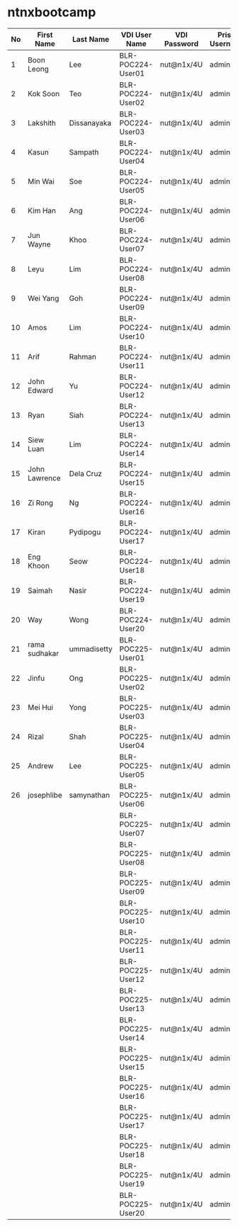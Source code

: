 # ntnxbootcamp

| No | First Name    | Last Name   | VDI User Name     | VDI Password | Prism Username | Prism Password | Prism Element IP                                           | Prism Central IP                                          |
| -- | ------------- | ----------- | ----------------- | ------------ | -------------- | -------------- | ---------------------------------------------------------- | --------------------------------------------------------- |
| 1  | Boon Leong    | Lee         | BLR-POC224-User01 | nut@n1x/4U   | admin          | nut@n1x/4U     | [https://10.136.224.37:9440/](https://10.136.224.37:9440/) | [https://10.136.224.39:9440](https://10.136.224.39:9440/) |
| 2  | Kok Soon      | Teo         | BLR-POC224-User02 | nut@n1x/4U   | admin          | nut@n1x/4U     | [https://10.136.224.37:9440/](https://10.136.224.37:9440/) | [https://10.136.224.39:9441](https://10.136.224.39:9440/) |
| 3  | Lakshith      | Dissanayaka | BLR-POC224-User03 | nut@n1x/4U   | admin          | nut@n1x/4U     | [https://10.136.224.37:9440/](https://10.136.224.37:9440/) | [https://10.136.224.39:9442](https://10.136.224.39:9440/) |
| 4  | Kasun         | Sampath     | BLR-POC224-User04 | nut@n1x/4U   | admin          | nut@n1x/4U     | [https://10.136.224.37:9440/](https://10.136.224.37:9440/) | [https://10.136.224.39:9443](https://10.136.224.39:9440/) |
| 5  | Min Wai       | Soe         | BLR-POC224-User05 | nut@n1x/4U   | admin          | nut@n1x/4U     | [https://10.136.224.37:9440/](https://10.136.224.37:9440/) | [https://10.136.224.39:9444](https://10.136.224.39:9440/) |
| 6  | Kim Han       | Ang         | BLR-POC224-User06 | nut@n1x/4U   | admin          | nut@n1x/4U     | [https://10.136.224.37:9440/](https://10.136.224.37:9440/) | [https://10.136.224.39:9445](https://10.136.224.39:9440/) |
| 7  | Jun Wayne     | Khoo        | BLR-POC224-User07 | nut@n1x/4U   | admin          | nut@n1x/4U     | [https://10.136.224.37:9440/](https://10.136.224.37:9440/) | [https://10.136.224.39:9446](https://10.136.224.39:9440/) |
| 8  | Leyu          | Lim         | BLR-POC224-User08 | nut@n1x/4U   | admin          | nut@n1x/4U     | [https://10.136.224.37:9440/](https://10.136.224.37:9440/) | [https://10.136.224.39:9447](https://10.136.224.39:9440/) |
| 9  | Wei Yang      | Goh         | BLR-POC224-User09 | nut@n1x/4U   | admin          | nut@n1x/4U     | [https://10.136.224.37:9440/](https://10.136.224.37:9440/) | [https://10.136.224.39:9448](https://10.136.224.39:9440/) |
| 10 | Amos          | Lim         | BLR-POC224-User10 | nut@n1x/4U   | admin          | nut@n1x/4U     | [https://10.136.224.37:9440/](https://10.136.224.37:9440/) | [https://10.136.224.39:9449](https://10.136.224.39:9440/) |
| 11 | Arif          | Rahman      | BLR-POC224-User11 | nut@n1x/4U   | admin          | nut@n1x/4U     | [https://10.136.224.37:9440/](https://10.136.224.37:9440/) | [https://10.136.224.39:9450](https://10.136.224.39:9440/) |
| 12 | John Edward   | Yu          | BLR-POC224-User12 | nut@n1x/4U   | admin          | nut@n1x/4U     | [https://10.136.224.37:9440/](https://10.136.224.37:9440/) | [https://10.136.224.39:9451](https://10.136.224.39:9440/) |
| 13 | Ryan          | Siah        | BLR-POC224-User13 | nut@n1x/4U   | admin          | nut@n1x/4U     | [https://10.136.224.37:9440/](https://10.136.224.37:9440/) | [https://10.136.224.39:9452](https://10.136.224.39:9440/) |
| 14 | Siew Luan     | Lim         | BLR-POC224-User14 | nut@n1x/4U   | admin          | nut@n1x/4U     | [https://10.136.224.37:9440/](https://10.136.224.37:9440/) | [https://10.136.224.39:9453](https://10.136.224.39:9440/) |
| 15 | John Lawrence | Dela Cruz   | BLR-POC224-User15 | nut@n1x/4U   | admin          | nut@n1x/4U     | [https://10.136.224.37:9440/](https://10.136.224.37:9440/) | [https://10.136.224.39:9454](https://10.136.224.39:9440/) |
| 16 | Zi Rong       | Ng          | BLR-POC224-User16 | nut@n1x/4U   | admin          | nut@n1x/4U     | [https://10.136.224.37:9440/](https://10.136.224.37:9440/) | [https://10.136.224.39:9455](https://10.136.224.39:9440/) |
| 17 | Kiran         | Pydipogu    | BLR-POC224-User17 | nut@n1x/4U   | admin          | nut@n1x/4U     | [https://10.136.224.37:9440/](https://10.136.224.37:9440/) | [https://10.136.224.39:9456](https://10.136.224.39:9440/) |
| 18 | Eng Khoon     | Seow        | BLR-POC224-User18 | nut@n1x/4U   | admin          | nut@n1x/4U     | [https://10.136.224.37:9440/](https://10.136.224.37:9440/) | [https://10.136.224.39:9457](https://10.136.224.39:9440/) |
| 19 | Saimah        | Nasir       | BLR-POC224-User19 | nut@n1x/4U   | admin          | nut@n1x/4U     | [https://10.136.224.37:9440/](https://10.136.224.37:9440/) | [https://10.136.224.39:9458](https://10.136.224.39:9440/) |
| 20 | Way           | Wong        | BLR-POC224-User20 | nut@n1x/4U   | admin          | nut@n1x/4U     | [https://10.136.224.37:9440/](https://10.136.224.37:9440/) | [https://10.136.224.39:9459](https://10.136.224.39:9440/) |
| 21 | rama sudhakar | ummadisetty | BLR-POC225-User01 | nut@n1x/4U   | admin          | nut@n1x/4U     | [https://10.136.225.37:9440](https://10.136.225.37:9440/)  | [https://10.136.225.39:9440](https://10.136.225.39:9440/) |
| 22 | Jinfu         | Ong         | BLR-POC225-User02 | nut@n1x/4U   | admin          | nut@n1x/4U     | [https://10.136.225.37:9440](https://10.136.225.37:9440/)  | [https://10.136.225.39:9440](https://10.136.225.39:9440/) |
| 23 | Mei Hui       | Yong        | BLR-POC225-User03 | nut@n1x/4U   | admin          | nut@n1x/4U     | [https://10.136.225.37:9440](https://10.136.225.37:9440/)  | [https://10.136.225.39:9440](https://10.136.225.39:9440/) |
| 24 | Rizal         | Shah        | BLR-POC225-User04 | nut@n1x/4U   | admin          | nut@n1x/4U     | [https://10.136.225.37:9440](https://10.136.225.37:9440/)  | [https://10.136.225.39:9440](https://10.136.225.39:9440/) |
| 25 | Andrew        | Lee         | BLR-POC225-User05 | nut@n1x/4U   | admin          | nut@n1x/4U     | [https://10.136.225.37:9440](https://10.136.225.37:9440/)  | [https://10.136.225.39:9440](https://10.136.225.39:9440/) |
| 26 | josephlibe    | samynathan  | BLR-POC225-User06 | nut@n1x/4U   | admin          | nut@n1x/4U     | [https://10.136.225.37:9440](https://10.136.225.37:9440/)  | [https://10.136.225.39:9440](https://10.136.225.39:9440/) |
|    |               |             | BLR-POC225-User07 | nut@n1x/4U   | admin          | nut@n1x/4U     | [https://10.136.225.37:9440](https://10.136.225.37:9440/)  | [https://10.136.225.39:9440](https://10.136.225.39:9440/) |
|    |               |             | BLR-POC225-User08 | nut@n1x/4U   | admin          | nut@n1x/4U     | [https://10.136.225.37:9440](https://10.136.225.37:9440/)  | [https://10.136.225.39:9440](https://10.136.225.39:9440/) |
|    |               |             | BLR-POC225-User09 | nut@n1x/4U   | admin          | nut@n1x/4U     | [https://10.136.225.37:9440](https://10.136.225.37:9440/)  | [https://10.136.225.39:9440](https://10.136.225.39:9440/) |
|    |               |             | BLR-POC225-User10 | nut@n1x/4U   | admin          | nut@n1x/4U     | [https://10.136.225.37:9440](https://10.136.225.37:9440/)  | [https://10.136.225.39:9440](https://10.136.225.39:9440/) |
|    |               |             | BLR-POC225-User11 | nut@n1x/4U   | admin          | nut@n1x/4U     | [https://10.136.225.37:9440](https://10.136.225.37:9440/)  | [https://10.136.225.39:9440](https://10.136.225.39:9440/) |
|    |               |             | BLR-POC225-User12 | nut@n1x/4U   | admin          | nut@n1x/4U     | [https://10.136.225.37:9440](https://10.136.225.37:9440/)  | [https://10.136.225.39:9440](https://10.136.225.39:9440/) |
|    |               |             | BLR-POC225-User13 | nut@n1x/4U   | admin          | nut@n1x/4U     | [https://10.136.225.37:9440](https://10.136.225.37:9440/)  | [https://10.136.225.39:9440](https://10.136.225.39:9440/) |
|    |               |             | BLR-POC225-User14 | nut@n1x/4U   | admin          | nut@n1x/4U     | [https://10.136.225.37:9440](https://10.136.225.37:9440/)  | [https://10.136.225.39:9440](https://10.136.225.39:9440/) |
|    |               |             | BLR-POC225-User15 | nut@n1x/4U   | admin          | nut@n1x/4U     | [https://10.136.225.37:9440](https://10.136.225.37:9440/)  | [https://10.136.225.39:9440](https://10.136.225.39:9440/) |
|    |               |             | BLR-POC225-User16 | nut@n1x/4U   | admin          | nut@n1x/4U     | [https://10.136.225.37:9440](https://10.136.225.37:9440/)  | [https://10.136.225.39:9440](https://10.136.225.39:9440/) |
|    |               |             | BLR-POC225-User17 | nut@n1x/4U   | admin          | nut@n1x/4U     | [https://10.136.225.37:9440](https://10.136.225.37:9440/)  | [https://10.136.225.39:9440](https://10.136.225.39:9440/) |
|    |               |             | BLR-POC225-User18 | nut@n1x/4U   | admin          | nut@n1x/4U     | [https://10.136.225.37:9440](https://10.136.225.37:9440/)  | [https://10.136.225.39:9440](https://10.136.225.39:9440/) |
|    |               |             | BLR-POC225-User19 | nut@n1x/4U   | admin          | nut@n1x/4U     | [https://10.136.225.37:9440](https://10.136.225.37:9440/)  | [https://10.136.225.39:9440](https://10.136.225.39:9440/) |
|    |               |             | BLR-POC225-User20 | nut@n1x/4U   | admin          | nut@n1x/4U     | [https://10.136.225.37:9440](https://10.136.225.37:9440/)  | [https://10.136.225.39:9440](https://10.136.225.39:9440/) |
